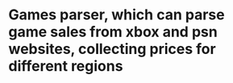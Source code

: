# Games parser, which can parse game sales from xbox and psn websites, collecting prices for different regions
